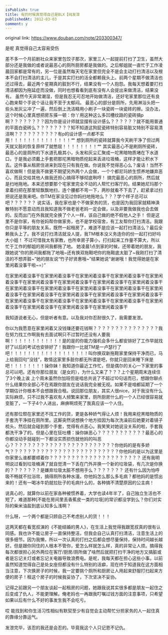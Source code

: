 ```yaml
---
isPublish: true
title: 有的时候真觉得自己是BLX【纯发泄
publishedAt: 2012-03-03
comment: y
---
```


original link: https://www.douban.com/note/203300347/

是呢 真觉得自己太容易受伤

差不多一个月前剧社众来家里包饺子那次，家里三人一起提前打扫了卫生，虽然大部分还是我做的或者说最恶心的厕所厨房都是我做的。之后郁姐就一直忙于工作凌晨回家都是常有的，另一位是虽然每天宅在家里但完全不是会主动打扫清洁以及根本不会打扫清洁的主儿，于是其实打扫的活全都赖我头上。前两个星期不做清洁也还过得去，最近两个星期真的脏到不行，结果没有一个人抱怨。我每天想着要打扫清洁都因为拖延症而没做，同时也想看看到底有没有人会提出来做清洁，结果没有。
虽然今天非常潮湿，但是我忍无可忍地开始做清洁，还好宅家里那位还有良心跑来帮个手说个话让我不至于太郁闷。
最恶心的部分是厕所，先用淋浴头把一些头发灰尘冲了一遍，然后倒上洗洁精用小刷子一块瓷砖一块瓷砖的擦。没办法，这个时候心里真想把房东揍一顿：你丫用这种这么多凹槽纹路的瓷砖搞p啊？？？？？？？？因为你是设计师就显摆有设计感么？？？？？？就不能用普通的平面白瓷砖么？？？？？？？？知不知道这狗屁瓷砖特别容易脏又特别不容易清洁啊？？？？？？？？？？有p的设计感一点都不实用！！！！！！！！！！！！！！艹
想到厕所的瓷砖就算我今天刷干净了但过两天就又脏的恢复原样了就憋屈！！！！！！！！艹
其实最恶心不是刷厕所瓷砖，最恶心的是厕所的下水道孔极其小，头发和灰尘汇聚成一坨黑暗物质堵在下水道口，于是我必须戴上手套把那坨黑暗物质挖起来丢进垃圾桶，这样才能让积水下去。这件事从租房住进来到现在只有我在做。你说我不觉得恶心么？废话！当然不喜欢做啊！但是我不做更不期望另外两个人会做，一个个都尼玛娇生惯养地嫌弃恶心，而且交给其他人做我还担心搞得不够彻底咧哼！
搞完最恶心的厕所，然后就是扫地拖地。本来还想要那个宅家里完全不动的人帮忙扫客厅的。结果她尼玛那个拿着扫把在那里轻飘飘地扫，连个腰都不弯一下，两秒就看不下去了，赶紧拿过扫把说还是我来吧。你TM在家没见过你妈扫地拖地么？？？学个样子总可以吧？？？？？？
说实话，我在家也是个不做家务的货，也是因为我回家就精神涣散特别不愿意动而且我知道我不做老爸老妈一定会做，以及非要我做我也会去做的。反而出门在外我就完全换了个人一样，该自己做的绝不假他人之手！
但是这里不是你家，有你爸妈帮你做家务，也不是学校宿舍，有工友帮你打扫清洁。我跟你只是平等的朋友关系，既然一起租房了，难道不是应该一起打扫清洁么？最后全赖我头上了。我不说打扫清洁就没人提，我TM根本没义务连你的份一起打扫好吗大小姐！
不过可惜我太有家教，也所幸房子算小，打扫起来工作量不算大，所以忙于工作的郁姐的房间我都拖了地。
她凌晨1点到家的时候，还带着她的朋友，我跟她说“你的房间我都拖了地哦~还有换双拖鞋吧你的拖鞋底太脏了~我刚打扫了清洁的不想弄脏~”她的朋友说“竹子好贤惠哦~”结果她说“谢谢哦！我觉得她是在家里闲着没事干啦~=）”

在家里闲着没事干在家里闲着没事干在家里闲着没事干在家里闲着没事干在家里闲着没事干在家里闲着没事干在家里闲着没事干在家里闲着没事干在家里闲着没事干在家里闲着没事干在家里闲着没事干在家里闲着没事干在家里闲着没事干在家里闲着没事干在家里闲着没事干在家里闲着没事干在家里闲着没事干在家里闲着没事干在家里闲着没事干在家里闲着没事干在家里闲着没事干在家里闲着没事干在家里闲着没事干在家里闲着没事干在家里闲着没事干在家里闲着没事干

我知道说者无心，但是听者有意。以及我对你忍耐很久了，我需要发泄。

你以为我愿意在家里闲着又没钱赚还要花钱啊？？？？？？？？？？？？？？？我在努力找工作啊我有去面试啊只不过暂时还没有人要我啊！！！！！！！！！！！！是的是的你能力强机会多什么都安排好了工作早就找好了以后的考试也安排好了！我跟你一比就TM是一卢瑟行了吧！！！！！！！！！！！！！！！！！！叫你换双新拖鞋家里保持干净而已，马上给我回句“没钱”，敢情这家里多脏你都无所谓是吧，你就只是回来睡下床是吧！！！！！！！！操你妹！我知道你最近工作忙，但是偶尔的关心一下家里的事总可以吧。还有你那位朋友（是女的），为什么又来了？？？上个星期周末连续住了3个晚上诶 上个周末虽然你加班但是咱总共说了不超过10句话而已，想跟你聊点什么结果你全部心不在焉跟你朋友在说话我完全被无视。如果不是咱都延期了一个学期估计你根本不会想跟我合租。说回那位朋友，其实人很nice，对于我没有什么实际麻烦，只不过我不喜欢有人频繁来家里，厕所厨房什么的一个人已经很容易就变脏了，一下子4个人进出，麻痹啊烦死了我真应该一个人住。

还有那位颓在家里还不找工作的货，更是各种娇气得让人烦！我用来挖黑暗物质的手套洗干净挂在厕所里。这厮突然说想换个地方挂因为每次洗澡前后她要对着镜子梳头，然后就会碰到那个手套，觉得有点恶心。我笑笑对她说没关系的啦，手套我都洗干净了的。但是心里在狂吐槽：操你妹恶心？？？？？？？？？？？最恶心的你都没动手就碰到一下都没实质损伤就他妈的叫恶心？？？？？？？？？？？？？？？？？？？？？？？？你他妈的是有多娇气？？？？？？？？？？？？？？？？？？？？？？？？？你他妈的是以为这里是你家里么谁都要顺着你？？？？？？？？？？？？？？？？？？？？？
还有我明明说过看到垃圾桶满了就自觉清一下丢在门外并换一个新的垃圾袋，有几次是你换的？？？？？？？是嫌弃垃圾太脏不想用手么？？？？？？？
还有什么因为怕呼吸不畅就不拉浴帘，搞得厕所各种水漫。你他妈怎么那么多毛病？都他妈的是惯出来的！还有一喝冰牛奶就拉肚子的毛病什么的，各种搞不清楚原因的公主病！

说真心的，就算你以前在家各种被惯养着，大学也读4年半了，自己独立生活也不短了，难道那种\[不能在房间里丢香蕉皮一类的垃圾\]的常识都没学到么？你们对实际的柴米油盐到底认知多么浅啊？

什么呀，一个两个都是只顾自己不考虑别人的货！！！

这两天都在看宽叔演的《不能结婚的男人》，在生活上我觉得我跟宽叔真的很有认同感。我也许不能让房子一直保持整洁，但我会自己认真打扫清洁，注意生活上的很多细节。因为我懒，所以一次认真的打扫之后都会想尽量保持，保持时间越长越好。但是跟你同住的人根本不管你，爱怎么样就怎么样，真的非常让人烦。搞得我每次都很担心另外两位在客厅/厨房/厕所做了啥然后就把打扫干净的地方又搞脏或者是忘记关灯或者忘记关电器导致浪费电。是呢，我每天都在担心这些小事。以前虽然知道觉得自己是处女座但都没有什么特别的洁癖，现在终于知道我在这方面相当注意，下次换房子的时候，我一定要挑个厕所和厨房让人用起来舒服打扫起来方便的房子！租这个房子的时候我妥协了，下次坚决不妥协。

记得之前跟另一个朋友谈起一起租房的问题，她跟我说其实很多都是朋友一起住之后变成了仇人，不能更理解。俺老妈也一再跟我叮嘱过钱方面的注意事项，只希望如果以后有什么不好的事发生我不会吃亏。

哎 能找到和你生活习性相似有默契至少有自觉会主动帮忙分担家务的人一起住真的靠缘分靠运气。

发泄完毕，该忍的我还是会忍的。毕竟我这个人只记恩不记仇。
